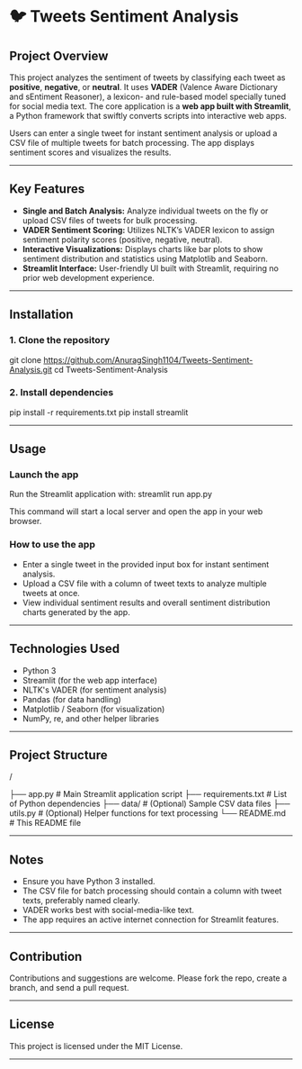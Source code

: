 # 🐦 Tweets Sentiment Analysis
## Project Overview
This project analyzes the sentiment of tweets by classifying each tweet as **positive**, **negative**, or **neutral**. It uses **VADER** (Valence Aware Dictionary and sEntiment Reasoner), a lexicon- and rule-based model specially tuned for social media text. The core application is a **web app built with Streamlit**, a Python framework that swiftly converts scripts into interactive web apps.

Users can enter a single tweet for instant sentiment analysis or upload a CSV file of multiple tweets for batch processing. The app displays sentiment scores and visualizes the results.

---

## Key Features
- **Single and Batch Analysis:** Analyze individual tweets on the fly or upload CSV files of tweets for bulk processing.
- **VADER Sentiment Scoring:** Utilizes NLTK’s VADER lexicon to assign sentiment polarity scores (positive, negative, neutral).
- **Interactive Visualizations:** Displays charts like bar plots to show sentiment distribution and statistics using Matplotlib and Seaborn.
- **Streamlit Interface:** User-friendly UI built with Streamlit, requiring no prior web development experience.

---

## Installation

### 1. Clone the repository
git clone https://github.com/AnuragSingh1104/Tweets-Sentiment-Analysis.git
cd Tweets-Sentiment-Analysis


### 2. Install dependencies
pip install -r requirements.txt
pip install streamlit



---

## Usage

### Launch the app
Run the Streamlit application with:
streamlit run app.py


This command will start a local server and open the app in your web browser.

### How to use the app
- Enter a single tweet in the provided input box for instant sentiment analysis.
- Upload a CSV file with a column of tweet texts to analyze multiple tweets at once.
- View individual sentiment results and overall sentiment distribution charts generated by the app.

---

## Technologies Used
- Python 3
- Streamlit (for the web app interface)
- NLTK's VADER (for sentiment analysis)
- Pandas (for data handling)
- Matplotlib / Seaborn (for visualization)
- NumPy, re, and other helper libraries

---

## Project Structure
/

├── app.py # Main Streamlit application script
├── requirements.txt # List of Python dependencies
├── data/ # (Optional) Sample CSV data files
├── utils.py # (Optional) Helper functions for text processing
└── README.md # This README file



---

## Notes

- Ensure you have Python 3 installed.
- The CSV file for batch processing should contain a column with tweet texts, preferably named clearly.
- VADER works best with social-media-like text.
- The app requires an active internet connection for Streamlit features.

---

## Contribution
Contributions and suggestions are welcome. Please fork the repo, create a branch, and send a pull request.

---

## License
This project is licensed under the MIT License.

---





